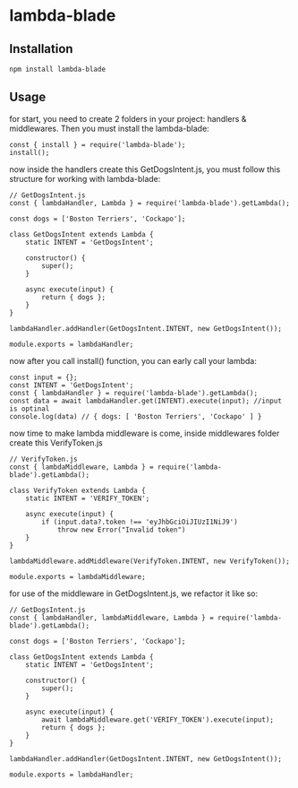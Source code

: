 # lambda-blade

## Installation

```bash
npm install lambda-blade
```

## Usage
for start, you need to create 2 folders in your project: handlers & middlewares.
Then you must install the lambda-blade:

```
const { install } = require('lambda-blade');
install();

```

now inside the handlers create this GetDogsIntent.js, you must follow this structure for working with lambda-blade:

```
// GetDogsIntent.js
const { lambdaHandler, Lambda } = require('lambda-blade').getLambda();

const dogs = ['Boston Terriers', 'Cockapo'];

class GetDogsIntent extends Lambda {
	static INTENT = 'GetDogsIntent';

	constructor() {
		super();
	}

	async execute(input) {
		return { dogs };
	}
}

lambdaHandler.addHandler(GetDogsIntent.INTENT, new GetDogsIntent());

module.exports = lambdaHandler;

```

now after you call install() function, you can early call your lambda:

```
const input = {};
const INTENT = 'GetDogsIntent';
const { lambdaHandler } = require('lambda-blade').getLambda();
const data = await lambdaHandler.get(INTENT).execute(input); //input is optinal
console.log(data) // { dogs: [ 'Boston Terriers', 'Cockapo' ] }
```  

now time to make lambda middleware is come, inside middlewares folder create this VerifyToken.js

```
// VerifyToken.js
const { lambdaMiddleware, Lambda } = require('lambda-blade').getLambda();

class VerifyToken extends Lambda {
	static INTENT = 'VERIFY_TOKEN';

	async execute(input) {
		if (input.data?.token !== 'eyJhbGciOiJIUzI1NiJ9')
			throw new Error("Invalid token")
	}
}

lambdaMiddleware.addMiddleware(VerifyToken.INTENT, new VerifyToken());

module.exports = lambdaMiddleware;

```

for use of the middleware in GetDogsIntent.js, we refactor it like so:

```
// GetDogsIntent.js
const { lambdaHandler, lambdaMiddleware, Lambda } =	require('lambda-blade').getLambda();

const dogs = ['Boston Terriers', 'Cockapo'];

class GetDogsIntent extends Lambda {
	static INTENT = 'GetDogsIntent';

	constructor() {
		super();
	}

	async execute(input) {
        await lambdaMiddleware.get('VERIFY_TOKEN').execute(input);
        return { dogs };
	}
}

lambdaHandler.addHandler(GetDogsIntent.INTENT, new GetDogsIntent());

module.exports = lambdaHandler;
```
